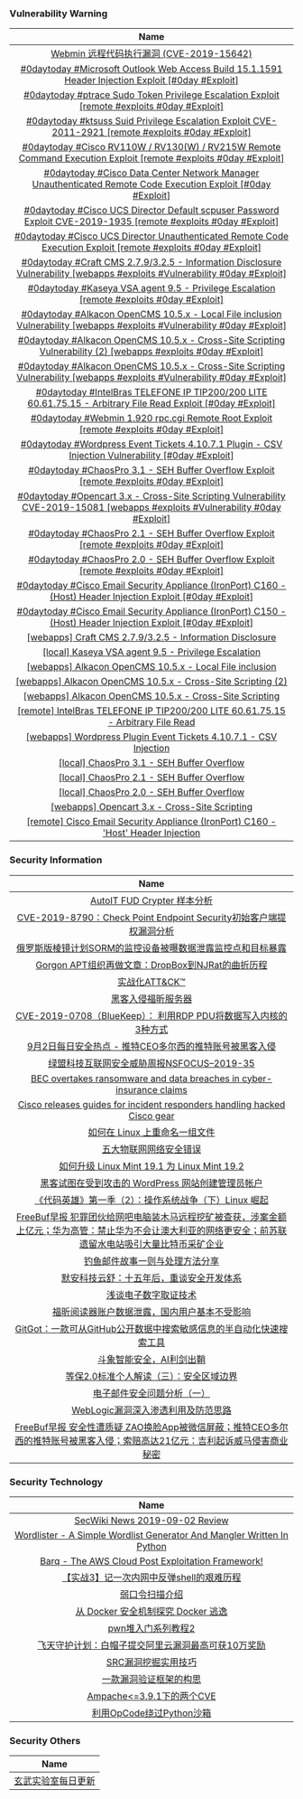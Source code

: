 ###  						       							Vulnerability Warning

|                             Name                             |
| :----------------------------------------------------------: |
|[Webmin 远程代码执行漏洞 (CVE-2019-15642)](https://www.seebug.org/vuldb/ssvid-98065)|
|[#0daytoday #Microsoft Outlook Web Access Build 15.1.1591 Header Injection Exploit [#0day #Exploit]](http://0day.today/exploits/33205)|
|[#0daytoday #ptrace Sudo Token Privilege Escalation Exploit  [remote #exploits  #0day #Exploit]](http://0day.today/exploits/33204)|
|[#0daytoday #ktsuss Suid Privilege Escalation Exploit CVE-2011-2921 [remote #exploits  #0day #Exploit]](http://0day.today/exploits/33203)|
|[#0daytoday #Cisco RV110W / RV130(W) / RV215W Remote Command Execution Exploit [remote #exploits  #0day #Exploit]](http://0day.today/exploits/33202)|
|[#0daytoday #Cisco Data Center Network Manager Unauthenticated Remote Code Execution Exploit [#0day #Exploit]](http://0day.today/exploits/33201)|
|[#0daytoday #Cisco UCS Director Default scpuser Password Exploit CVE-2019-1935 [remote #exploits  #0day #Exploit]](http://0day.today/exploits/33200)|
|[#0daytoday #Cisco UCS Director Unauthenticated Remote Code Execution Exploit [remote #exploits  #0day #Exploit]](http://0day.today/exploits/33199)|
|[#0daytoday #Craft CMS 2.7.9/3.2.5 - Information Disclosure Vulnerability [webapps #exploits #Vulnerability #0day #Exploit]](http://0day.today/exploits/33197)|
|[#0daytoday #Kaseya VSA agent 9.5 - Privilege Escalation  [remote #exploits  #0day #Exploit]](http://0day.today/exploits/33196)|
|[#0daytoday #Alkacon OpenCMS 10.5.x - Local File inclusion Vulnerability [webapps #exploits #Vulnerability #0day #Exploit]](http://0day.today/exploits/33195)|
|[#0daytoday #Alkacon OpenCMS 10.5.x - Cross-Site Scripting Vulnerability (2) [webapps #exploits  #0day #Exploit]](http://0day.today/exploits/33194)|
|[#0daytoday #Alkacon OpenCMS 10.5.x - Cross-Site Scripting Vulnerability [webapps #exploits #Vulnerability #0day #Exploit]](http://0day.today/exploits/33193)|
|[#0daytoday #IntelBras TELEFONE IP TIP200/200 LITE 60.61.75.15 - Arbitrary File Read Exploit [#0day #Exploit]](http://0day.today/exploits/33192)|
|[#0daytoday #Webmin 1.920 rpc.cgi Remote Root Exploit  [remote #exploits  #0day #Exploit]](http://0day.today/exploits/33191)|
|[#0daytoday #Wordpress Event Tickets 4.10.7.1 Plugin - CSV Injection Vulnerability [#0day #Exploit]](http://0day.today/exploits/33190)|
|[#0daytoday #ChaosPro 3.1 - SEH Buffer Overflow Exploit  [remote #exploits  #0day #Exploit]](http://0day.today/exploits/33189)|
|[#0daytoday #Opencart 3.x - Cross-Site Scripting Vulnerability CVE-2019-15081 [webapps #exploits #Vulnerability #0day #Exploit]](http://0day.today/exploits/33188)|
|[#0daytoday #ChaosPro 2.1 - SEH Buffer Overflow Exploit  [remote #exploits  #0day #Exploit]](http://0day.today/exploits/33187)|
|[#0daytoday #ChaosPro 2.0 - SEH Buffer Overflow Exploit  [remote #exploits  #0day #Exploit]](http://0day.today/exploits/33186)|
|[#0daytoday #Cisco Email Security Appliance (IronPort) C160 - (Host) Header Injection Exploit [#0day #Exploit]](http://0day.today/exploits/33185)|
|[#0daytoday #Cisco Email Security Appliance (IronPort) C150 - (Host) Header Injection Exploit [#0day #Exploit]](http://0day.today/exploits/33198)|
|[[webapps] Craft CMS 2.7.9/3.2.5 - Information Disclosure](https://www.exploit-db.com/exploits/47343)|
|[[local] Kaseya VSA agent 9.5 - Privilege Escalation](https://www.exploit-db.com/exploits/47341)|
|[[webapps] Alkacon OpenCMS 10.5.x - Local File inclusion](https://www.exploit-db.com/exploits/47340)|
|[[webapps] Alkacon OpenCMS 10.5.x - Cross-Site Scripting (2)](https://www.exploit-db.com/exploits/47339)|
|[[webapps] Alkacon OpenCMS 10.5.x - Cross-Site Scripting](https://www.exploit-db.com/exploits/47338)|
|[[remote] IntelBras TELEFONE IP TIP200/200 LITE 60.61.75.15 - Arbitrary File Read](https://www.exploit-db.com/exploits/47337)|
|[[webapps] Wordpress Plugin Event Tickets 4.10.7.1 - CSV Injection](https://www.exploit-db.com/exploits/47335)|
|[[local] ChaosPro 3.1 - SEH Buffer Overflow](https://www.exploit-db.com/exploits/47334)|
|[[local] ChaosPro 2.1 - SEH Buffer Overflow](https://www.exploit-db.com/exploits/47333)|
|[[local] ChaosPro 2.0 - SEH Buffer Overflow](https://www.exploit-db.com/exploits/47332)|
|[[webapps] Opencart 3.x - Cross-Site Scripting](https://www.exploit-db.com/exploits/47331)|
|[[remote] Cisco Email Security Appliance (IronPort) C160 - 'Host' Header Injection](https://www.exploit-db.com/exploits/47329)|

### 						        							Security Information
|                             Name                                    |
| :----------------------------------------------------------: |
|[AutoIT FUD Crypter 样本分析](https://www.anquanke.com/post/id/185248)|
|[CVE-2019-8790：Check Point Endpoint Security初始客户端提权漏洞分析](https://www.anquanke.com/post/id/185338)|
|[俄罗斯版棱镜计划SORM的监控设备被曝数据泄露监控点和目标暴露](https://www.anquanke.com/post/id/185581)|
|[Gorgon APT组织再做文章：DropBox到NJRat的曲折历程](https://www.anquanke.com/post/id/185566)|
|[实战化ATT&CK&#x2122;](https://www.anquanke.com/post/id/185492)|
|[黑客入侵福昕服务器](https://www.anquanke.com/post/id/185570)|
|[CVE-2019-0708（BlueKeep）： 利用RDP PDU将数据写入内核的3种方式](https://www.anquanke.com/post/id/185508)|
|[9月2日每日安全热点 - 推特CEO多尔西的推特账号被黑客入侵](https://www.anquanke.com/post/id/185518)|
|[绿盟科技互联网安全威胁周报NSFOCUS–2019-35](http://blog.nsfocus.net/nsfocus-2019-35/)|
|[BEC overtakes ransomware and data breaches in cyber-insurance claims](https://www.zdnet.com/article/bec-overtakes-ransomware-and-data-breaches-in-cyber-insurance-claims/#ftag=RSSbaffb68)|
|[Cisco releases guides for incident responders handling hacked Cisco gear](https://www.zdnet.com/article/cisco-releases-guides-for-incident-responders-handling-hacked-cisco-gear/#ftag=RSSbaffb68)|
|[如何在 Linux 上重命名一组文件](https://linux.cn/article-11300-1.html?utm_source=rss&utm_medium=rss)|
|[五大物联网网络安全错误](https://linux.cn/article-11299-1.html?utm_source=rss&utm_medium=rss)|
|[如何升级 Linux Mint 19.1 为 Linux Mint 19.2](https://linux.cn/article-11298-1.html?utm_source=rss&utm_medium=rss)|
|[黑客试图在受到攻击的 WordPress 网站创建管理员帐户](https://linux.cn/article-11297-1.html?utm_source=rss&utm_medium=rss)|
|[《代码英雄》第一季（2）：操作系统战争（下）Linux 崛起](https://linux.cn/article-11296-1.html?utm_source=rss&utm_medium=rss)|
|[FreeBuf早报  犯罪团伙给网吧电脑装木马远程挖矿被查获，涉案金额上亿元；华为高管：禁止华为不会让澳大利亚的网络更安全；前苏联遗留水电站吸引大量比特币采矿企业](https://www.freebuf.com/news/213160.html)|
|[钓鱼邮件故事一则与处理方法分享](https://www.freebuf.com/articles/es/211692.html)|
|[默安科技云舒：十五年后，重谈安全开发体系](https://www.freebuf.com/articles/es/213118.html)|
|[浅谈电子数字取证技术](https://www.freebuf.com/articles/network/211643.html)|
|[福昕阅读器账户数据泄露，国内用户基本不受影响](https://www.freebuf.com/news/213172.html)|
|[GitGot：一款可从GitHub公开数据中搜索敏感信息的半自动化快速搜索工具](https://www.freebuf.com/sectool/212124.html)|
|[斗象智能安全，AI利剑出鞘](https://www.freebuf.com/news/topnews/213178.html)|
|[等保2.0标准个人解读（三）：安全区域边界](https://www.freebuf.com/articles/es/211964.html)|
|[电子邮件安全问题分析（一）](https://www.freebuf.com/articles/network/212241.html)|
|[WebLogic漏洞深入渗透利用及防范思路](https://www.freebuf.com/articles/network/212858.html)|
|[FreeBuf早报  安全性遭质疑 ZAO换脸App被微信屏蔽；推特CEO多尔西的推特账号被黑客入侵；索赔高达21亿元：吉利起诉威马侵害商业秘密](https://www.freebuf.com/news/213061.html)|

### 						        							Security  Technology
|                             Name                                    |
| :----------------------------------------------------------: |
|[SecWiki News 2019-09-02 Review](http://www.sec-wiki.com/?2019-09-02)|
|[Wordlister - A Simple Wordlist Generator And Mangler Written In Python](http://www.kitploit.com/2019/09/wordlister-simple-wordlist-generator.html)|
|[Barq - The AWS Cloud Post Exploitation Framework!](http://www.kitploit.com/2019/09/barq-aws-cloud-post-exploitation.html)|
|[【实战3】记一次内网中反弹shell的艰难历程](http://xz.aliyun.com/t/6173)|
|[弱口令扫描介绍](http://xz.aliyun.com/t/6172)|
|[从 Docker 安全机制探究 Docker 逃逸](http://xz.aliyun.com/t/6167)|
|[pwn堆入门系列教程2](http://xz.aliyun.com/t/6169)|
|[飞天守护计划：白帽子提交阿里云漏洞最高可获10万奖励](http://xz.aliyun.com/t/6209)|
|[SRC漏洞挖掘实用技巧](http://xz.aliyun.com/t/6155)|
|[一款漏洞验证框架的构思](http://xz.aliyun.com/t/6161)|
|[Ampache<=3.9.1下的两个CVE](http://xz.aliyun.com/t/6143)|
|[利用OpCode绕过Python沙箱](http://xz.aliyun.com/t/6159)|

### 						        							Security  Others
|                             Name                                    |
| :----------------------------------------------------------: |
|[玄武实验室每日更新](https://weibo.com/p/1006065582522936/wenzhang?from=page_100606_profile&wvr=6&mod=wenzhangmore)|

